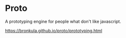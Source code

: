# Proto

A prototyping engine for people what don't like javascript.

https://bronkula.github.io/proto/prototyping.html

